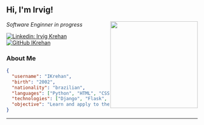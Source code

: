 <h2> Hi, I'm Irvig!</h2>
<img align='right' src="https://media.giphy.com/media/WUlplcMpOCEmTGBtBW/giphy.gif" width="230">
<p><em>Software Enginner in progress</br>
</em></p>

[![Linkedin: Irvig Krehan](https://img.shields.io/badge/-IrvigKrehan-blue?style=flat-square&logo=Linkedin&logoColor=white&link=https://www.linkedin.com/in/irvigkrehan/)](https://www.linkedin.com/in/irvigkrehan/)
[![GitHub IKrehan](https://img.shields.io/github/followers/IKrehan?label=follow&style=social)](https://github.com/IKrehan)

### About Me
```json
{
  "username": "IKrehan",
  "birth": "2002",
  "nationality": "brazilian",
  "languages": ["Python", "HTML", "CSS", "JavaScript"],
  "technologies": ["Django", "Flask", "Bootstrap", "ReactJS"],
  "objective": "Learn and apply to the fullest",
}
```
---
